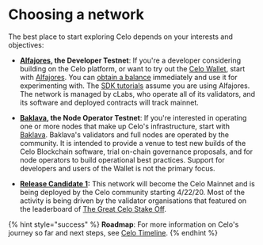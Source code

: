 # Choosing a network

The best place to start exploring Celo depends on your interests and objectives:

* **[Alfajores](alfajores-testnet.md), the Developer Testnet**: If you're a developer considering building on the Celo platform, or want to try out the [Celo Wallet](https://celo.org/build/wallet), start with [Alfajores](alfajores-testnet.md). You can [obtain a balance](https://celo.org/build/faucet) immediately and use it for experimenting with. The [SDK tutorials](../developer-resources/start.md) assume you are using Alfajores. The network is managed by cLabs, who operate all of its validators, and its software and deployed contracts will track mainnet.

* **[Baklava](baklava-testnet.md), the Node Operator Testnet**: If you're interested in operating one or more nodes that make up Celo's infrastructure, start with [Baklava](baklava-testnet.md). Baklava's validators and full nodes are operated by the community. It is intended to provide a venue to test new builds of the Celo Blockchain software, trial on-chain governance proposals, and for node operators to build operational best practices. Support for developers and users of the Wallet is not the primary focus.

* **[Release Candidate 1](rc1.md):** This network will become the Celo Mainnet and is being deployed by the Celo community starting 4/22/20. Most of the activity is being driven by the validator organisations that featured on the leaderboard of [The Great Celo Stake Off](https://forum.celo.org/t/the-great-celo-stake-off-the-details/136).

{% hint style="success" %}
**Roadmap**: For more information on Celo's journey so far and next steps, see [Celo Timeline](https://celo.org/#timeline).
{% endhint %}
